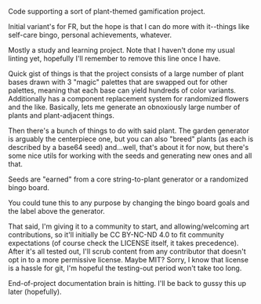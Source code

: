 Code supporting a sort of plant-themed gamification project.

Initial variant's for FR, but the hope is that I can do more with it--things like self-care bingo, personal achievements, whatever.

Mostly a study and learning project. Note that I haven't done my usual linting yet, hopefully I'll remember to remove this line once I have.



Quick gist of things is that the project consists of a large number of plant bases drawn with 3 "magic" palettes that are swapped out for other palettes, meaning that each base can yield hundreds of color variants. Additionally has a component replacement system for randomized flowers and the like. Basically, lets me generate an obnoxiously large number of plants and plant-adjacent things.

Then there's a bunch of things to do with said plant. The garden generator is arguably the centerpiece one, but you can also "breed" plants (as each is described by a base64 seed) and...well, that's about it for now, but there's some nice utils for working with the seeds and generating new ones and all that.

Seeds are "earned" from a core string-to-plant generator or a randomized bingo board.


You could tune this to any purpose by changing the bingo board goals and the label above the generator. 



That said, I'm giving it to a community to start, and allowing/welcoming art contributions, so it'll initially be CC BY-NC-ND 4.0 to fit community expectations (of course check the LICENSE itself, it takes precedence). After it's all tested out, I'll scrub content from any contributor that doesn't opt in to a more permissive license. Maybe MIT? Sorry, I know that license is a hassle for git, I'm hopeful the testing-out period won't take too long.


End-of-project documentation brain is hitting. I'll be back to gussy this up later (hopefully).
